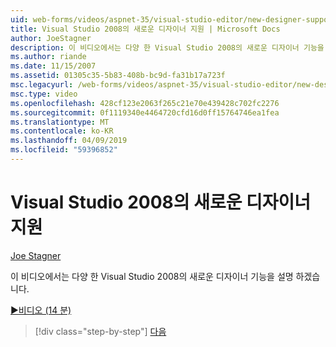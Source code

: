 ```yaml
---
uid: web-forms/videos/aspnet-35/visual-studio-editor/new-designer-support-in-visual-studio-2008
title: Visual Studio 2008의 새로운 디자이너 지원 | Microsoft Docs
author: JoeStagner
description: 이 비디오에서는 다양 한 Visual Studio 2008의 새로운 디자이너 기능을 설명 하겠습니다.
ms.author: riande
ms.date: 11/15/2007
ms.assetid: 01305c35-5b83-408b-bc9d-fa31b17a723f
msc.legacyurl: /web-forms/videos/aspnet-35/visual-studio-editor/new-designer-support-in-visual-studio-2008
msc.type: video
ms.openlocfilehash: 428cf123e2063f265c21e70e439428c702fc2276
ms.sourcegitcommit: 0f1119340e4464720cfd16d0ff15764746ea1fea
ms.translationtype: MT
ms.contentlocale: ko-KR
ms.lasthandoff: 04/09/2019
ms.locfileid: "59396852"
---
```

# <a name="new-designer-support-in-visual-studio-2008"></a>Visual Studio 2008의 새로운 디자이너 지원

[Joe Stagner](https://github.com/JoeStagner)

이 비디오에서는 다양 한 Visual Studio 2008의 새로운 디자이너 기능을 설명 하겠습니다.

[&#9654;비디오 (14 분)](https://channel9.msdn.com/Blogs/ASP-NET-Site-Videos/new-designer-support-in-visual-studio-2008)

> [!div class="step-by-step"]
> [다음](javascript-intellisense-support-in-visual-studio-2008.md)

